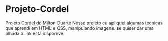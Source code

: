 # Projeto-Cordel
Projeto Cordel do Milton Duarte
Nesse projeto eu apliquei algumas técnicas que aprendi em HTML e CSS, manipulando imagens.
se quiser dar uma olhada o link está disponive.
